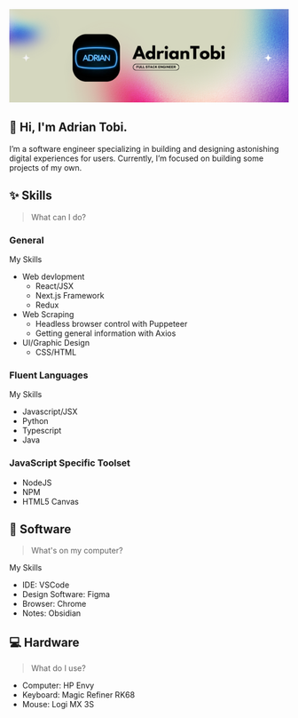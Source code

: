 <picture>
  <source media="(prefers-color-scheme: dark)" srcset="./adriantdBannerDark.png">
  <source media="(prefers-color-scheme: light)" srcset="./adriantdBannerLight.png">
  <img alt="AdrianTobi Banner" styles="width:100%; border-radius:25px;" src="./adriantdBannerLight.png">
</picture>

👋 Hi, I'm Adrian Tobi.
---
I’m a software engineer specializing in building and designing astonishing digital experiences for users. Currently, I’m focused on building some projects of my own.


✨ Skills
---
> What can I do?

### General
My Skills

- Web devlopment
  - React/JSX
  - Next.js Framework
  - Redux
- Web Scraping
  - Headless browser control with Puppeteer
  - Getting general information with Axios
- UI/Graphic Design
  - CSS/HTML

### Fluent Languages
My Skills

- Javascript/JSX
- Python
- Typescript
- Java

### JavaScript Specific Toolset
- NodeJS
- NPM
- HTML5 Canvas

👾 Software
---
> What's on my computer?

My Skills

- IDE: VSCode
- Design Software: Figma
- Browser: Chrome
- Notes: Obsidian

💻 Hardware
---
> What do I use?

- Computer: HP Envy
- Keyboard: Magic Refiner RK68
- Mouse: Logi MX 3S

